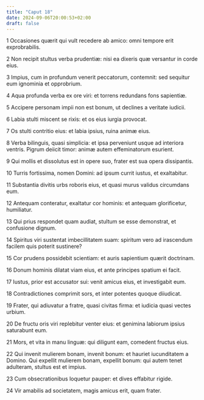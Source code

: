 ```yaml
---
title: "Caput 18"
date: 2024-09-06T20:00:53+02:00
draft: false
---
```



1 Occasiones quærit qui vult recedere ab amico: omni tempore erit exprobrabilis.

2 Non recipit stultus verba prudentiæ: nisi ea dixeris quæ versantur in corde eius.

3 Impius, cum in profundum venerit peccatorum, contemnit: sed sequitur eum ignominia et opprobrium.

4 Aqua profunda verba ex ore viri: et torrens redundans fons sapientiæ.

5 Accipere personam impii non est bonum, ut declines a veritate iudicii.

6 Labia stulti miscent se rixis: et os eius iurgia provocat.

7 Os stulti contritio eius: et labia ipsius, ruina animæ eius.

8 Verba bilinguis, quasi simplicia: et ipsa perveniunt usque ad interiora ventris. Pigrum deiicit timor: animæ autem effeminatorum esurient.

9 Qui mollis et dissolutus est in opere suo, frater est sua opera dissipantis.

10 Turris fortissima, nomen Domini: ad ipsum currit iustus, et exaltabitur.

11 Substantia divitis urbs roboris eius, et quasi murus validus circumdans eum.

12 Antequam conteratur, exaltatur cor hominis: et antequam glorificetur, humiliatur.

13 Qui prius respondet quam audiat, stultum se esse demonstrat, et confusione dignum.

14 Spiritus viri sustentat imbecillitatem suam: spiritum vero ad irascendum facilem quis poterit sustinere?

15 Cor prudens possidebit scientiam: et auris sapientium quærit doctrinam.

16 Donum hominis dilatat viam eius, et ante principes spatium ei facit.

17 Iustus, prior est accusator sui: venit amicus eius, et investigabit eum.

18 Contradictiones comprimit sors, et inter potentes quoque diiudicat.

19 Frater, qui adiuvatur a fratre, quasi civitas firma: et iudicia quasi vectes urbium.

20 De fructu oris viri replebitur venter eius: et genimina labiorum ipsius saturabunt eum.

21 Mors, et vita in manu linguæ: qui diligunt eam, comedent fructus eius.

22 Qui invenit mulierem bonam, invenit bonum: et hauriet iucunditatem a Domino. Qui expellit mulierem bonam, expellit bonum: qui autem tenet adulteram, stultus est et impius.

23 Cum obsecrationibus loquetur pauper: et dives effabitur rigide.

24 Vir amabilis ad societatem, magis amicus erit, quam frater.

